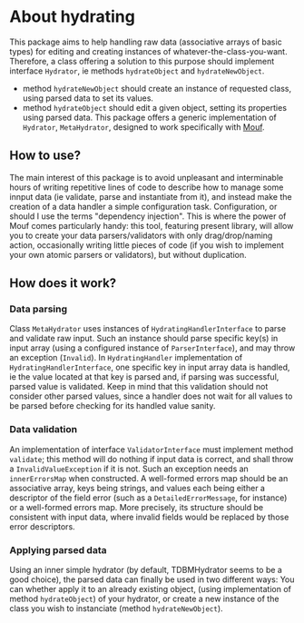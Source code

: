 # About hydrating

This package aims to help handling raw data (associative arrays of basic types) for editing and creating instances of
whatever-the-class-you-want.
Therefore, a class offering a solution to this purpose should implement interface `Hydrator`, ie methods `hydrateObject`
and `hydrateNewObject`.
- method `hydrateNewObject` should create an instance of requested class, using parsed data to set its values.
- method `hydrateObject` should edit a given object, setting its properties using parsed data.
This package offers a generic  implementation of `Hydrator`, `MetaHydrator`, designed to work specifically with
[Mouf](http://mouf-php.com/).

## How to use?

The main interest of this package is to avoid unpleasant and interminable hours of writing repetitive lines of code to
describe how to manage some innput data (ie validate, parse and instantiate from it), and instead make the creation of a
data handler a simple configuration task. Configuration, or should I use the terms "dependency injection". This is where
the power of Mouf comes particularly handy: this tool, featuring present library, will allow you to create your data
parsers/validators with only drag/drop/naming action, occasionally writing little pieces of code (if you wish to implement
your own atomic parsers or validators), but without duplication.

## How does it work?

### Data parsing

Class `MetaHydrator` uses instances of `HydratingHandlerInterface` to parse and validate raw input. Such an instance should
parse specific key(s) in input array (using a configured instance of `ParserInterface`), and may throw an exception
(`Invalid`).
In `HydratingHandler` implementation of `HydratingHandlerInterface`, one specific key in input array data is handled, ie
the value located at that key is parsed and, if parsing was successful, parsed value is validated. Keep in mind that this
validation should not consider other parsed values, since a handler does not wait for all values to be parsed before
checking for its handled value sanity.

### Data validation

An implementation of interface `ValidatorInterface` must implement method `validate`; this method will do nothing if input
data is correct, and shall throw a `InvalidValueException` if it is not. Such an exception needs an `innerErrorsMap` when
constructed. A well-formed errors map should be an associative array, keys being strings, and values each being either a
descriptor of the field error (such as a `DetailedErrorMessage`, for instance) or a well-formed errors map. More precisely,
its structure should be consistent with input data, where invalid fields would be replaced by those error descriptors.

### Applying parsed data

Using an inner simple hydrator (by default, TDBMHydrator seems to be a good choice), the parsed data can finally be used
in two different ways: You can whether apply it to an already existing object, (using implementation of method `hydrateObject`)
of your hydrator, or create a new instance of the class you wish to instanciate (method `hydrateNewObject`).
